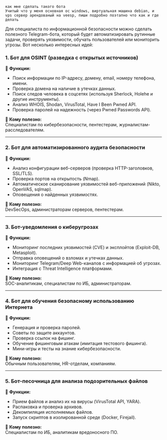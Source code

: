 ```
как мне сделать такого бота 
Учитый что у меня основная ос windows, виртуальная машина debian, и vps сервер арендованый на veesp, пиши подробно поэтапно что как и где делать
```

Для специалиста по информационной безопасности можно сделать полезного Telegram-бота, который будет автоматизировать рутинные задачи, проверять уязвимости, обучать пользователей или мониторить угрозы. Вот несколько интересных идей:

### **1. Бот для OSINT (разведка с открытых источников)**

🔹 **Функции:**

- Поиск информации по IP-адресу, домену, email, номеру телефона, имени.
- Проверка домена на наличие в утечках данных.
- Поиск следов человека в соцсетях (используя Sherlock, Holehe и другие инструменты).
- Анализ WHOIS, Shodan, VirusTotal, Have I Been Pwned API.
- Проверка паролей на надежность (через Pwned Passwords API).

🔹 **Кому полезно:**  
Специалистам по кибербезопасности, пентестерам, журналистам-расследователям.

---

### **2. Бот для автоматизированного аудита безопасности**

🔹 **Функции:**

- Анализ конфигурации веб-серверов (проверка HTTP-заголовков, SSL/TLS).
- Проверка портов на открытость (Nmap).
- Автоматическое сканирование уязвимостей веб-приложений (Nikto, OpenVAS, sqlmap).
- Оповещения о найденных уязвимостях.

🔹 **Кому полезно:**  
DevSecOps, администраторам серверов, пентестерам.

---

### **3. Бот-уведомления о киберугрозах**

🔹 **Функции:**

- Мониторинг последних уязвимостей (CVE) и эксплойтов (Exploit-DB, Metasploit).
- Отправка оповещений о взломах и утечках данных.
- Мониторинг Telegram/Deep Web-каналов с информацией об угрозах.
- Интеграция с Threat Intelligence платформами.

🔹 **Кому полезно:**  
SOC-аналитикам, специалистам по ИБ, администраторам.

---

### **4. Бот для обучения безопасному использованию Интернета**

🔹 **Функции:**

- Генерация и проверка паролей.
- Советы по защите аккаунтов.
- Проверка ссылок на фишинг.
- Обучение фишинговым атакам (имитация тестового фишинга).
- Мини-игры и тесты на знание кибербезопасности.

🔹 **Кому полезно:**  
Обычным пользователям, HR-отделам, компаниям.

---

### **5. Бот-песочница для анализа подозрительных файлов**

🔹 **Функции:**

- Прием файлов и анализ их на вирусы (VirusTotal API, YARA).
- Распаковка и проверка архивов.
- Декомпиляция исполняемых файлов.
- Запуск скриптов в изолированной среде (Docker, Firejail).

🔹 **Кому полезно:**  
Специалистам по ИБ, аналитикам вредоносного ПО.